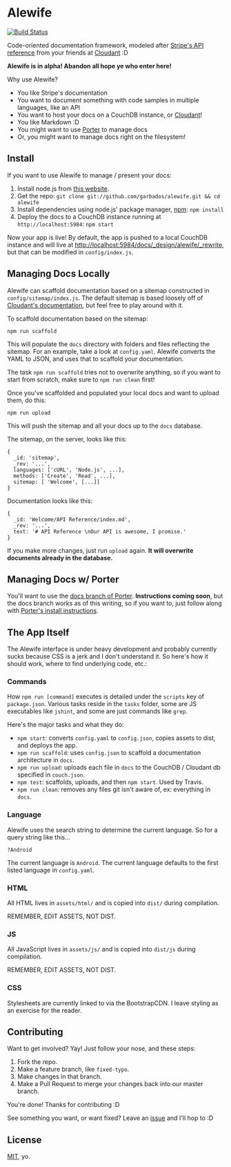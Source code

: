 # Alewife

[![Build Status](https://travis-ci.org/garbados/alewife.png)](https://travis-ci.org/garbados/alewife)

Code-oriented documentation framework, modeled after [Stripe's API reference](https://stripe.com/docs/api) from your friends at [Cloudant](https://cloudant.com/) :D

**Alewife is in alpha! Abandon all hope ye who enter here!**

Why use Alewife?

* You like Stripe's documentation
* You want to document something with code samples in multiple languages, like an API
* You want to host your docs on a CouchDB instance, or [Cloudant](https://cloudant.com/)!
* You like Markdown :D
* You might want to use [Porter](https://github.com/garbados/porter) to manage docs
* Or, you might want to manage docs right on the filesystem!

## Install

If you want to use Alewife to manage / present your docs:

1. Install node.js from [this website](http://nodejs.org/).
2. Get the repo: `git clone git://github.com/garbados/alewife.git && cd alewife`
4. Install dependencies using node.js' package manager, [npm](https://npmjs.org/): `npm install`
5. Deploy the docs to a CouchDB instance running at `http://localhost:5984`: `npm start`

Now your app is live! By default, the app is pushed to a local CouchDB instance and will live at <http://localhost:5984/docs/_design/alewife/_rewrite>, but that can be modified in `config/index.js`.

## Managing Docs Locally

Alewife can scaffold documentation based on a sitemap constructed in `config/sitemap/index.js`. The default sitemap is based loosely off of [Cloudant's documentation](http://docs.cloudant.com/), but feel free to play around with it.

To scaffold documentation based on the sitemap:

    npm run scaffold

This will populate the `docs` directory with folders and files reflecting the sitemap. For an example, take a look at `config.yaml`. Alewife converts the YAML to JSON, and uses that to scaffold your documentation.

The task `npm run scaffold` tries not to overwrite anything, so if you want to start from scratch, make sure to `npm run clean` first!

Once you've scaffolded and populated your local docs and want to upload them, do this:

    npm run upload

This will push the sitemap and all your docs up to the `docs` database. 

The sitemap, on the server, looks like this:

    {
      _id: 'sitemap',
      _rev: '...',
      languages: ['cURL', 'Node.js', ...],
      methods: ['Create', 'Read', ...],
      sitemap: [ 'Welcome', [...]]
    }

Documentation looks like this:

    {
      _id: 'Welcome/API Reference/index.md',
      _rev: '...',
      text: '# API Reference \nOur API is awesome, I promise.'
    }

If you make more changes, just run `upload` again. **It will overwrite documents already in the database.**

## Managing Docs w/ Porter

You'll want to use the [docs branch of Porter](https://github.com/garbados/porter/tree/docs). **Instructions coming soon**, but the docs branch works as of this writing, so if you want to, just follow along with [Porter's install instructions](https://github.com/garbados/porter/tree/docs#install).

## The App Itself

The Alewife interface is under heavy development and probably currently sucks because CSS is a jerk and I don't understand it. So here's how it should work, where to find underlying code, etc.:

### Commands

How `npm run [command]` executes is detailed under the `scripts` key of `package.json`. Various tasks reside in the `tasks` folder, some are JS executables like `jshint`, and some are just commands like `grep`.

Here's the major tasks and what they do:

* `npm start`: converts `config.yaml` to `config.json`, copies assets to dist, and deploys the app.
* `npm run scaffold`: uses `config.json` to scaffold a documentation architecture in `docs`.
* `npm run upload`: uploads each file in `docs` to the CouchDB / Cloudant db specified in `couch.json`.
* `npm test`: scaffolds, uploads, and then `npm start`. Used by Travis.
* `npm run clean`: removes any files git isn't aware of, ex: everything in `docs`.

### Language

Alewife uses the search string to determine the current language. So for a query string like this...

    ?Android

The current language is `Android`. The current language defaults to the first listed language in `config.yaml`.

### HTML

All HTML lives in `assets/html/` and is copied into `dist/` during compilation. 

REMEMBER, EDIT ASSETS, NOT DIST.

### JS

All JavaScript lives in `assets/js/` and is copied into `dist/js` during compilation. 

REMEMBER, EDIT ASSETS, NOT DIST.

### CSS

Stylesheets are currently linked to via the BootstrapCDN. I leave styling as an exercise for the reader.

## Contributing

Want to get involved? Yay! Just follow your nose, and these steps:

1. Fork the repo.
2. Make a feature branch, like `fixed-typo`.
3. Make changes in that branch.
4. Make a Pull Request to merge your changes back into our master branch.

You're done! Thanks for contributing :D

See something you want, or want fixed? Leave an [issue](https://github.com/garbados/alewife/issues) and I'll hop to :D

## License

[MIT](http://opensource.org/licenses/MIT), yo.